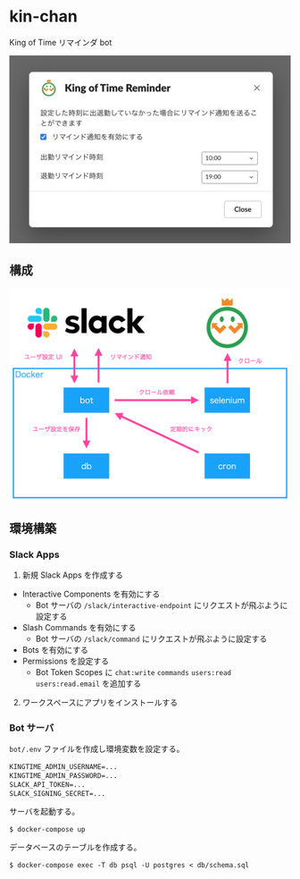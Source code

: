 # kin-chan
King of Time リマインダ bot

![](modal.png)

## 構成
![](architecture.png)

## 環境構築

### Slack Apps
1. 新規 Slack Apps を作成する
  - Interactive Components を有効にする
    - Bot サーバの `/slack/interactive-endpoint` にリクエストが飛ぶように設定する
  - Slash Commands を有効にする
    - Bot サーバの `/slack/command` にリクエストが飛ぶように設定する
  - Bots を有効にする
  - Permissions を設定する
    - Bot Token Scopes に `chat:write` `commands` `users:read` `users:read.email` を追加する
2. ワークスペースにアプリをインストールする

### Bot サーバ
`bot/.env` ファイルを作成し環境変数を設定する。

``` :.env
KINGTIME_ADMIN_USERNAME=...
KINGTIME_ADMIN_PASSWORD=...
SLACK_API_TOKEN=...
SLACK_SIGNING_SECRET=...
```

サーバを起動する。

``` console
$ docker-compose up
```

データベースのテーブルを作成する。

``` console
$ docker-compose exec -T db psql -U postgres < db/schema.sql
```
